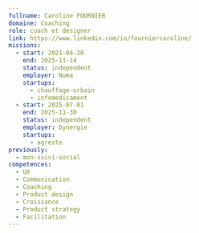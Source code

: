 ```yaml
---
fullname: Caroline FOURNIER
domaine: Coaching
role: coach et designer
link: https://www.linkedin.com/in/fourniercaroline/
missions:
  - start: 2021-04-20
    end: 2025-11-14
    status: independent
    employer: Numa
    startups:
      - chauffage-urbain
      - infomedicament
  - start: 2025-07-01
    end: 2025-11-30
    status: independent
    employer: Dynergie
    startups:
      - agreste
previously:
  - mon-suivi-social
competences:
  - UX
  - Communication
  - Coaching
  - Product design
  - Croissance
  - Product strategy
  - Facilitation
---
```

